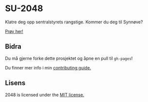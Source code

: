 # SU-2048

Klatre deg opp sentralstyrets rangstige. Kommer du deg til Synnøve?

[Prøv her!](http://audunhov.github.io/2048/)

## Bidra
Du må gjerne forke dette prosjektet og åpne en pull til `gh-pages`!

Du finner mer info i min [contributing guide.](https://github.com/gabrielecirulli/2048/blob/master/CONTRIBUTING.md)

## Lisens
2048 is licensed under the [MIT license.](https://github.com/gabrielecirulli/2048/blob/master/LICENSE.txt)
